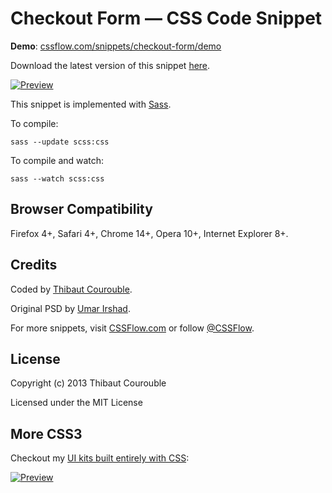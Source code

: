 # Checkout Form — CSS Code Snippet

**Demo**: [cssflow.com/snippets/checkout-form/demo](http://www.cssflow.com/snippets/checkout-form/demo)

Download the latest version of this snippet [here](http://www.cssflow.com/snippets/checkout-form.zip).

[![Preview](http://cdn.cssflow.com/snippets/checkout-form/preview-580.png)](http://www.cssflow.com/snippets/checkout-form)

This snippet is implemented with [Sass](https://github.com/nex3/sass).

To compile:

`sass --update scss:css`

To compile and watch:

`sass --watch scss:css`

## Browser Compatibility

Firefox 4+, Safari 4+, Chrome 14+, Opera 10+, Internet Explorer 8+.

## Credits

Coded by [Thibaut Courouble](http://thibaut.me).

Original PSD by [Umar Irshad](http://dribbble.com/shots/960330-Checkout-Form-PSD).

For more snippets, visit [CSSFlow.com](http://www.cssflow.com) or follow [@CSSFlow](https://twitter.com/CSSFlow).

## License

Copyright (c) 2013 Thibaut Courouble

Licensed under the MIT License

## More CSS3

Checkout my [UI kits built entirely with CSS](http://www.cssflow.com/ui-kits):

[![Preview](http://cdn.cssflow.com/kits/all_kits_preview_850.png)](http://www.cssflow.com/ui-kits)
